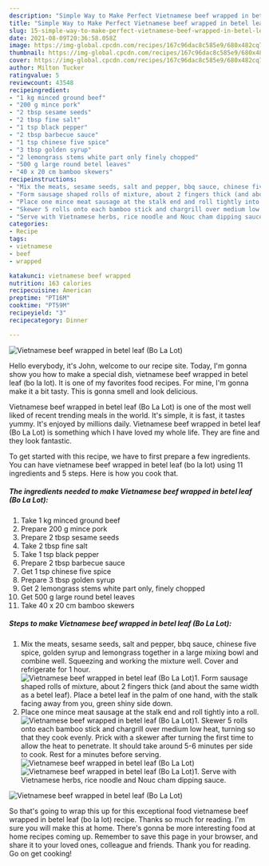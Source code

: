 ```yaml
---
description: "Simple Way to Make Perfect Vietnamese beef wrapped in betel leaf (Bo La Lot)"
title: "Simple Way to Make Perfect Vietnamese beef wrapped in betel leaf (Bo La Lot)"
slug: 15-simple-way-to-make-perfect-vietnamese-beef-wrapped-in-betel-leaf-bo-la-lot
date: 2021-08-09T20:36:58.058Z
image: https://img-global.cpcdn.com/recipes/167c96dac8c585e9/680x482cq70/vietnamese-beef-wrapped-in-betel-leaf-bo-la-lot-recipe-main-photo.jpg
thumbnail: https://img-global.cpcdn.com/recipes/167c96dac8c585e9/680x482cq70/vietnamese-beef-wrapped-in-betel-leaf-bo-la-lot-recipe-main-photo.jpg
cover: https://img-global.cpcdn.com/recipes/167c96dac8c585e9/680x482cq70/vietnamese-beef-wrapped-in-betel-leaf-bo-la-lot-recipe-main-photo.jpg
author: Milton Tucker
ratingvalue: 5
reviewcount: 43548
recipeingredient:
- "1 kg minced ground beef"
- "200 g mince pork"
- "2 tbsp sesame seeds"
- "2 tbsp fine salt"
- "1 tsp black pepper"
- "2 tbsp barbecue sauce"
- "1 tsp chinese five spice"
- "3 tbsp golden syrup"
- "2 lemongrass stems white part only finely chopped"
- "500 g large round betel leaves"
- "40 x 20 cm bamboo skewers"
recipeinstructions:
- "Mix the meats, sesame seeds, salt and pepper, bbq sauce, chinese five spice, golden syrup and lemongrass together in a large mixing bowl and combine well. Squeezing and working the mixture well. Cover and refrigerate for 1 hour."
- "Form sausage shaped rolls of mixture, about 2 fingers thick (and about the same width as a betel leaf). Place a betel leaf in the palm of one hand, with the stalk facing away from you, green shiny side down."
- "Place one mince meat sausage at the stalk end and roll tightly into a roll."
- "Skewer 5 rolls onto each bamboo stick and chargrill over medium low heat, turning so that they cook evenly. Prick with a skewer after turning the first time to allow the heat to penetrate. It should take around 5-6 minutes per side to cook. Rest for a minutes before serving."
- "Serve with Vietnamese herbs, rice noodle and Nouc cham dipping sauce."
categories:
- Recipe
tags:
- vietnamese
- beef
- wrapped

katakunci: vietnamese beef wrapped 
nutrition: 163 calories
recipecuisine: American
preptime: "PT16M"
cooktime: "PT59M"
recipeyield: "3"
recipecategory: Dinner

---
```



![Vietnamese beef wrapped in betel leaf (Bo La Lot)](https://img-global.cpcdn.com/recipes/167c96dac8c585e9/680x482cq70/vietnamese-beef-wrapped-in-betel-leaf-bo-la-lot-recipe-main-photo.jpg)

Hello everybody, it's John, welcome to our recipe site. Today, I'm gonna show you how to make a special dish, vietnamese beef wrapped in betel leaf (bo la lot). It is one of my favorites food recipes. For mine, I'm gonna make it a bit tasty. This is gonna smell and look delicious.

Vietnamese beef wrapped in betel leaf (Bo La Lot) is one of the most well liked of recent trending meals in the world. It's simple, it is fast, it tastes yummy. It's enjoyed by millions daily. Vietnamese beef wrapped in betel leaf (Bo La Lot) is something which I have loved my whole life. They are fine and they look fantastic.




To get started with this recipe, we have to first prepare a few ingredients. You can have vietnamese beef wrapped in betel leaf (bo la lot) using 11 ingredients and 5 steps. Here is how you cook that.

<!--inarticleads1-->

##### The ingredients needed to make Vietnamese beef wrapped in betel leaf (Bo La Lot):

1. Take 1 kg minced ground beef
1. Prepare 200 g mince pork
1. Prepare 2 tbsp sesame seeds
1. Take 2 tbsp fine salt
1. Take 1 tsp black pepper
1. Prepare 2 tbsp barbecue sauce
1. Get 1 tsp chinese five spice
1. Prepare 3 tbsp golden syrup
1. Get 2 lemongrass stems white part only, finely chopped
1. Get 500 g large round betel leaves
1. Take 40 x 20 cm bamboo skewers




<!--inarticleads2-->

##### Steps to make Vietnamese beef wrapped in betel leaf (Bo La Lot):

1. Mix the meats, sesame seeds, salt and pepper, bbq sauce, chinese five spice, golden syrup and lemongrass together in a large mixing bowl and combine well. Squeezing and working the mixture well. Cover and refrigerate for 1 hour.
<img src="//assets-global.cpcdn.com/assets/icons/button_play-2c75c40dde080a61004c1f40b05d8f140eaff45d7e9e6481dc71c63d2e7c4909.png" alt="Vietnamese beef wrapped in betel leaf (Bo La Lot)">1. Form sausage shaped rolls of mixture, about 2 fingers thick (and about the same width as a betel leaf). Place a betel leaf in the palm of one hand, with the stalk facing away from you, green shiny side down.
1. Place one mince meat sausage at the stalk end and roll tightly into a roll.
<img src="//assets-global.cpcdn.com/assets/icons/button_play-2c75c40dde080a61004c1f40b05d8f140eaff45d7e9e6481dc71c63d2e7c4909.png" alt="Vietnamese beef wrapped in betel leaf (Bo La Lot)">1. Skewer 5 rolls onto each bamboo stick and chargrill over medium low heat, turning so that they cook evenly. Prick with a skewer after turning the first time to allow the heat to penetrate. It should take around 5-6 minutes per side to cook. Rest for a minutes before serving.
<img src="//assets-global.cpcdn.com/assets/icons/button_play-2c75c40dde080a61004c1f40b05d8f140eaff45d7e9e6481dc71c63d2e7c4909.png" alt="Vietnamese beef wrapped in betel leaf (Bo La Lot)"><img src="//assets-global.cpcdn.com/assets/icons/button_play-2c75c40dde080a61004c1f40b05d8f140eaff45d7e9e6481dc71c63d2e7c4909.png" alt="Vietnamese beef wrapped in betel leaf (Bo La Lot)">1. Serve with Vietnamese herbs, rice noodle and Nouc cham dipping sauce.
<img src="//assets-global.cpcdn.com/assets/icons/button_play-2c75c40dde080a61004c1f40b05d8f140eaff45d7e9e6481dc71c63d2e7c4909.png" alt="Vietnamese beef wrapped in betel leaf (Bo La Lot)">



So that's going to wrap this up for this exceptional food vietnamese beef wrapped in betel leaf (bo la lot) recipe. Thanks so much for reading. I'm sure you will make this at home. There's gonna be more interesting food at home recipes coming up. Remember to save this page in your browser, and share it to your loved ones, colleague and friends. Thank you for reading. Go on get cooking!
